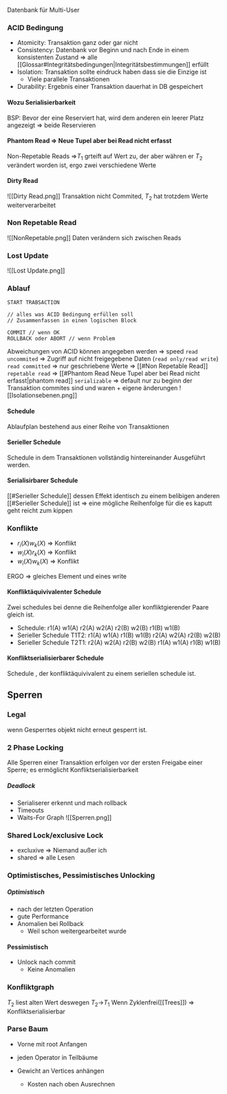 Datenbank für Multi-User
### ACID Bedingung
- Atomicity: Transaktion ganz oder gar nicht
- Consistency: Datenbank vor Beginn und nach Ende in einem konsistenten Zustand => alle [[Glossar#Integritätsbedingungen|Integritätsbestimmungen]] erfüllt
- Isolation: Transaktion sollte eindruck haben dass sie die Einzige ist
	- Viele parallele Transaktionen
- Durability: Ergebnis einer Transaktion dauerhat in DB gespeichert

#### Wozu Serialisierbarkeit
BSP:
Bevor der eine Reserviert hat, wird dem anderen ein leerer Platz angezeigt => beide Reservieren

#### Phantom Read => Neue Tupel aber bei Read nicht erfasst
Non-Repetable Reads =>$T_1$ grteift auf Wert zu, der aber währen er $T_2$ verändert worden ist, ergo zwei verschiedene Werte

#### Dirty Read
![[Dirty Read.png]]
Transaktion nicht Commited, $T_2$ hat trotzdem Werte weiterverarbeitet

### Non Repetable Read
![[NonRepetable.png]]
Daten verändern sich zwischen Reads


### Lost Update 
![[Lost Update.png]]

### Ablauf

```
START TRABSACTION

// alles was ACID Bedingung erfüllen soll
// Zusammenfassen in einen logischen Block

COMMIT // wenn OK
ROLLBACK oder ABORT // wenn Problem
```

Abweichungen von ACID können angegeben werden => speed
`read uncommited` => Zugriff auf nicht freigegebene Daten (`read only/read write`)
`read committed` => nur geschriebene Werte => [[#Non Repetable Read]]
`repetable read` => [[#Phantom Read Neue Tupel aber bei Read nicht erfasst|phantom read]]
`serializable` => default nur zu beginn der Transaktion commites sind und waren + eigene änderungen
![[Isolationsebenen.png]]

#### Schedule
Ablaufplan bestehend aus einer Reihe von Transaktionen

#### Serieller Schedule
Schedule in dem Transaktionen vollständig hintereinander Ausgeführt werden.

#### Serialisirbarer Schedule
[[#Serieller Schedule]] dessen Effekt identisch zu einem belibigen anderen [[#Serieller Schedule]] ist
=> eine mögliche Reihenfolge für die es kaputt geht reicht zum kippen

### Konflikte
- $r_i(X) w_k(X)$ => Konflikt
- $w_i(X) r_k(X)$ => Konflikt
- $w_i(X) w_k(X)$ => Konflikt

ERGO => gleiches Element und eines write

#### Konfliktäquivivalenter Schedule
Zwei schedules bei denne die Reihenfolge aller konfliktgierender Paare gleich ist.
- Schedule:                        r1(A) w1(A) r2(A) w2(A) r2(B) w2(B) r1(B) w1(B)
- Serieller Schedule T1T2: r1(A) w1(A) r1(B) w1(B) r2(A) w2(A) r2(B) w2(B)
- Serieller Schedule T2T1: r2(A) w2(A) r2(B) w2(B) r1(A) w1(A) r1(B) w1(B)

#### Konfliktserialisierbarer Schedule
Schedule , der konfliktäquivivalent zu einem seriellen schedule ist.

## Sperren
### Legal
wenn Gesperrtes objekt nicht erneut gesperrt ist.

### 2 Phase Locking
Alle Sperren einer Transaktion erfolgen vor der ersten Freigabe einer Sperre; es ermöglicht Konfliktserialisierbarkeit

##### Deadlock
- Serialiserer erkennt und mach rollback
- Timeouts
- Waits-For Graph
![[Sperren.png]]

### Shared Lock/exclusive Lock
- excluxive => Niemand außer ich
- shared => alle Lesen

### Optimistisches, Pessimistisches Unlocking
##### Optimistisch
- nach der letzten Operation
- gute Performance
- Anomalien bei Rollback
	- Weil schon weitergearbeitet wurde

#### Pessimistisch
- Unlock nach commit
	- Keine Anomalien

### Konfliktgraph
$T_2$ liest alten Wert deswegen $T_2$->$T_1$
Wenn Zyklenfrei([[Trees]]) => Konfliktserialisierbar

### Parse Baum
- Vorne mit root Anfangen
- jeden Operator in Teilbäume

- Gewicht an Vertices anhängen
	- Kosten nach oben Ausrechnen